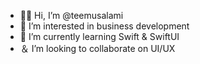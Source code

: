 - 👋🏼 Hi, I’m @teemusalami
- 👀 I’m interested in business development
- 📓 I’m currently learning Swift & SwiftUI
- ＆ I’m looking to collaborate on UI/UX

<!---
teemusalami/teemusalami is a ✨ special ✨ repository because its `README.md` (this file) appears on your GitHub profile.
You can click the Preview link to take a look at your changes.
--->
